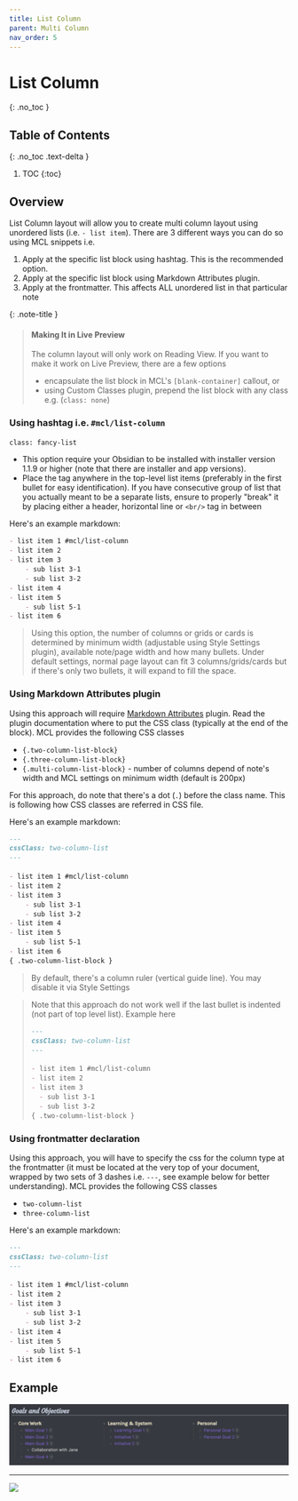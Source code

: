 ```yaml
---
title: List Column
parent: Multi Column
nav_order: 5
---
```


# List Column
{: .no_toc }

## Table of Contents
{: .no_toc .text-delta }

1. TOC
{:toc}

## Overview
List Column layout will allow you to create multi column layout using unordered lists (i.e.  `- list item`). There are 3 different ways you can do so using MCL snippets i.e.
1. Apply at the specific list block using hashtag. This is the recommended option.
2. Apply at the specific list block using Markdown Attributes plugin.
3. Apply at the frontmatter. This affects ALL unordered list in that particular note

{: .note-title }
> #### Making It in Live Preview
>
> The column layout will only work on Reading View. If you want to make it work on Live Preview, there are a few options
> - encapsulate the list block in MCL's `[blank-container]` callout, or
> - using Custom Classes plugin, prepend the list block with any class e.g. (`class: none`)

### Using hashtag i.e. `#mcl/list-column`
`class: fancy-list`
- This option require your Obsidian to be installed with installer version 1.1.9 or higher (note that there are installer and app versions).
- Place the tag anywhere in the top-level list items (preferably in the first bullet for easy identification). If you have consecutive group of list that you actually meant to be a separate lists, ensure to properly "break" it by placing either a header, horizontal line or `<br/>` tag in between

Here's an example markdown:

```md
- list item 1 #mcl/list-column
- list item 2
- list item 3
	- sub list 3-1
	- sub list 3-2
- list item 4
- list item 5
	- sub list 5-1
- list item 6
```

> Using this option, the number of columns or grids or cards is determined by minimum width (adjustable using Style Settings plugin), available note/page width and how many bullets. Under default settings, normal page layout can fit 3 columns/grids/cards but if there's only two bullets, it will expand to fill the space.

### Using Markdown Attributes plugin
Using this approach will require [Markdown Attributes](https://github.com/valentine195/obsidian-markdown-attributes) plugin. Read the plugin documentation where to put the CSS class (typically at the end of the block). MCL provides the following CSS classes
- `{.two-column-list-block}`
- `{.three-column-list-block}`
- `{.multi-column-list-block}` - number of columns depend of note's width and MCL settings on minimum width (default is 200px)

For this approach, do note that there's a dot (`.`) before the class name. This is following how CSS classes are referred in CSS file.

Here's an example markdown:
```md
---
cssClass: two-column-list
---

- list item 1 #mcl/list-column
- list item 2
- list item 3
	- sub list 3-1
	- sub list 3-2
- list item 4
- list item 5
	- sub list 5-1
- list item 6
{ .two-column-list-block }
```

> By default, there's a column ruler (vertical guide line). You may disable it via Style Settings

> Note that this approach do not work well if the last bullet is indented (not part of top level list). Example here
> ```md
> ---
> cssClass: two-column-list
> ---
>
> - list item 1 #mcl/list-column
> - list item 2
> - list item 3
> 	- sub list 3-1
> 	- sub list 3-2
> { .two-column-list-block }
> ```

### Using frontmatter declaration
Using this approach, you will have to specify the css for the column type at the frontmatter (it must be located at the very top of your document, wrapped by two sets of 3 dashes i.e. `---`, see example below for better understanding). MCL provides the following CSS classes
- `two-column-list`
- `three-column-list`

Here's an example markdown:
```md
---
cssClass: two-column-list
---

- list item 1 #mcl/list-column
- list item 2
- list item 3
	- sub list 3-1
	- sub list 3-2
- list item 4
- list item 5
	- sub list 5-1
- list item 6
```

## Example

![](docs/assets/mc-list-grid.png)

---

<img src="https://user-images.githubusercontent.com/42369515/163700640-245e4275-f329-4cb2-9138-07cb276354cc.png" height="350px">

